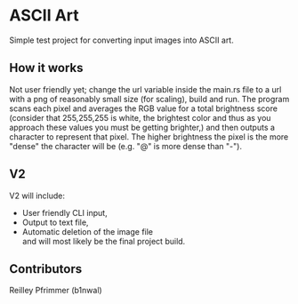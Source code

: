 # ASCII Art

Simple test project for converting input images into ASCII art.

## How it works

Not user friendly yet; change the url variable inside the main.rs file to a url with a png of reasonably small size (for scaling), build and run.
The program scans each pixel and averages the RGB value for a total brightness score (consider that 255,255,255 is white, the brightest color and thus as you approach these values you must be getting brighter,) and then outputs a character to represent that pixel. The higher brightness the pixel is the more "dense" the character will be (e.g. "@" is more dense than "-").

## V2

V2 will include:  
* User friendly CLI input,
* Output to text file,
* Automatic deletion of the image file  
and will most likely be the final project build.

## Contributors

Reilley Pfrimmer (b1nwal)

